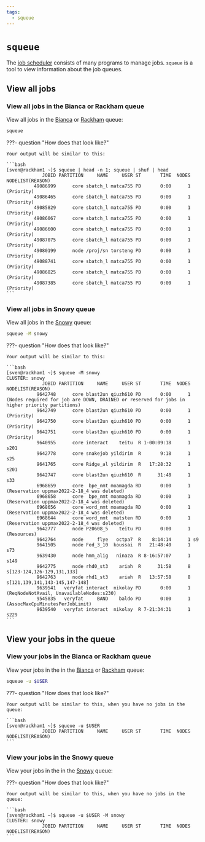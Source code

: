 ```yaml
---
tags:
  - squeue
---
```


# `squeue`

The [job scheduler](../cluster_guides/slurm.md) consists of many
programs to manage jobs.
`squeue` is a tool to view information about the job queues.

## View all jobs 

### View all jobs in the Bianca or Rackham queue
 
View all jobs in the [Bianca](../cluster_guides/bianca.md) or [Rackham](../cluster_guides/rackham.md) queue:

```bash
squeue
```

???- question "How does that look like?"

    Your output will be similar to this:

    ```bash
    [sven@rackham1 ~]$ squeue | head -n 1; squeue | shuf | head
                 JOBID PARTITION     NAME     USER ST       TIME  NODES NODELIST(REASON)
              49086999      core sbatch_l matca755 PD       0:00      1 (Priority)
              49086465      core sbatch_l matca755 PD       0:00      1 (Priority)
              49085829      core sbatch_l matca755 PD       0:00      1 (Priority)
              49086067      core sbatch_l matca755 PD       0:00      1 (Priority)
              49086600      core sbatch_l matca755 PD       0:00      1 (Priority)
              49087075      core sbatch_l matca755 PD       0:00      1 (Priority)
              49080199      node /proj/sn torsteng PD       0:00      1 (Priority)
              49088741      core sbatch_l matca755 PD       0:00      1 (Priority)
              49086825      core sbatch_l matca755 PD       0:00      1 (Priority)
              49087385      core sbatch_l matca755 PD       0:00      1 (Priority)
    ```

### View all jobs in Snowy queue

View all jobs in the [Snowy](../cluster_guides/snowy.md) queue:

```bash
squeue -M snowy
```

???- question "How does that look like?"

    Your output will be similar to this:

    ```bash
    [sven@rackham1 ~]$ squeue -M snowy
    CLUSTER: snowy
                 JOBID PARTITION     NAME     USER ST       TIME  NODES NODELIST(REASON)
               9642748      core blast2un qiuzh610 PD       0:00      1 (Nodes required for job are DOWN, DRAINED or reserved for jobs in higher priority partitions)
               9642749      core blast2un qiuzh610 PD       0:00      1 (Priority)
               9642750      core blast2un qiuzh610 PD       0:00      1 (Priority)
               9642751      core blast2un qiuzh610 PD       0:00      1 (Priority)
               9640955      core interact    teitu  R 1-00:09:18      1 s201
               9642778      core snakejob yildirim  R       9:18      1 s25
               9641765      core Ridge_al yildirim  R   17:28:32      1 s201
               9642747      core blast2un qiuzh610  R      31:48      1 s33
               6968659      core  bpe_nmt moamagda RD       0:00      1 (Reservation uppmax2022-2-18_4 was deleted)
               6968658      core  bpe_nmt moamagda RD       0:00      1 (Reservation uppmax2022-2-18_4 was deleted)
               6968656      core word_nmt moamagda RD       0:00      1 (Reservation uppmax2022-2-18_4 was deleted)
               6968644      core word_nmt  matsten RD       0:00      1 (Reservation uppmax2022-2-18_4 was deleted)
               9642777      node P20608_5    teitu PD       0:00      1 (Resources)
               9642764      node     flye   octpa7  R    8:14:14      1 s9
               9641505      node Fed_3_10  koussai  R   21:48:40      1 s73
               9639430      node hmm_alig   ninaza  R 8-16:57:07      1 s149
               9642775      node rhd0_st3    ariah  R      31:58      8 s[123-124,126-129,131,133]
               9642763      node rhd1_st3    ariah  R   13:57:58      8 s[121,139,141,143-145,147-148]
               9639541   veryfat interact  nikolay PD       0:00      1 (ReqNodeNotAvail, UnavailableNodes:s230)
               9545835   veryfat     BAND    baldo PD       0:00      1 (AssocMaxCpuMinutesPerJobLimit)
               9639540   veryfat interact  nikolay  R 7-21:34:31      1 s229
    ```

## View your jobs in the queue

### View your jobs in the Bianca or Rackham queue

View your jobs in the in the [Bianca](../cluster_guides/bianca.md) or [Rackham](../cluster_guides/rackham.md) queue:

```bash
squeue -u $USER
```

???- question "How does that look like?"

    Your output will be similar to this, when you have no jobs in the queue:

    ```bash
    [sven@rackham1 ~]$ squeue -u $USER
                 JOBID PARTITION     NAME     USER ST       TIME  NODES NODELIST(REASON)
    ```


### View your jobs in the Snowy queue

View your jobs in the in the [Snowy](../cluster_guides/snowy.md) queue:

???- question "How does that look like?"

    Your output will be similar to this, when you have no jobs in the queue:

    ```bash
    [sven@rackham1 ~]$ squeue -u $USER -M snowy
    CLUSTER: snowy
                 JOBID PARTITION     NAME     USER ST       TIME  NODES NODELIST(REASON)
    ```

